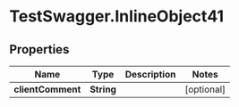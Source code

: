 # TestSwagger.InlineObject41

## Properties

Name | Type | Description | Notes
------------ | ------------- | ------------- | -------------
**clientComment** | **String** |  | [optional] 


